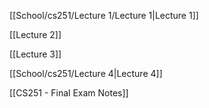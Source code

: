   

[[School/cs251/Lecture 1/Lecture 1|Lecture 1]]

[[Lecture 2]]

[[Lecture 3]]

[[School/cs251/Lecture 4|Lecture 4]]

[[CS251 - Final Exam Notes]]